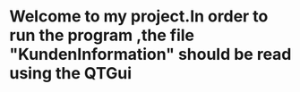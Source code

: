 # Welcome to my project.In order to run the program ,the file "KundenInformation" should be read using the QTGui
